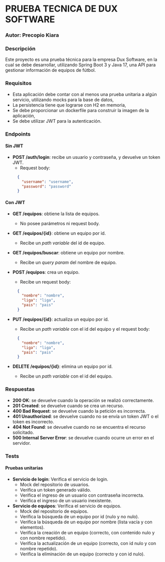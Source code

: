 # PRUEBA TECNICA DE DUX SOFTWARE

### Autor: Precopio Kiara

### Descripción
Este proyecto es una prueba técnica para la empresa Dux Software, en la cual se debe desarrollar, utilizando
Spring Boot 3 y Java 17, una API para gestionar información de equipos de fútbol.

### Requisitos
* Esta aplicación debe contar con al menos una prueba unitaria a algún servicio, utilizando mocks para la base de datos,
* La persistencia tiene que lograrse con H2 en memoria,
* Se debe proporcionar un dockerfile para construir la imagen de la aplicación,
* Se debe utilizar JWT para la autenticación.

### Endpoints
#### Sin JWT
* **POST /auth/login**: recibe un usuario y contraseña, y devuelve un token JWT.
  * Request body:
  ```json
    {
      "username": "username",
      "password": "password"
    }
    ```

#### Con JWT
* **GET /equipos**: obtiene la lista de equipos.
  * No posee parámetros ni request body.


* **GET /equipos/{id}**: obtiene un equipo por id.
  * Recibe un _path variable_ del id de equipo.


* **GET /equipos/buscar**: obtiene un equipo por nombre.
  * Recibe un _query param_ del nombre de equipo.


* **POST /equipos**: crea un equipo.
  * Recibe un request body:
  ```json
    {
      "nombre": "nombre",
      "liga": "liga",
      "pais": "pais"
    }
    ```
* **PUT /equipos/{id}**: actualiza un equipo por id.
  * Recibe un _path variable_ con el id del equipo y el request body:
  ```json
    {
      "nombre": "nombre",
      "liga": "liga",
      "pais": "pais"
    }
    ```
* **DELETE /equipos/{id}**: elimina un equipo por id.
  * Recibe un _path variable_ con el id del equipo.

### Respuestas

* **200 OK**: se devuelve cuando la operación se realizó correctamente.
* **201 Created**: se devuelve cuando se crea un recurso.
* **400 Bad Request**: se devuelve cuando la petición es incorrecta.
* **401 Unauthorized**: se devuelve cuando no se envía un token JWT o el token es incorrecto.
* **404 Not Found**: se devuelve cuando no se encuentra el recurso solicitado.
* **500 Internal Server Error**: se devuelve cuando ocurre un error en el servidor.

### Tests

#### Pruebas unitarias
* **Servicio de login**: Verifica el servicio de login.
  * Mock del repositorio de usuarios.
  * Verifica un token generado válido.
  * Verifica el ingreso de un usuario con contraseña incorrecta.
  * Verifica el ingreso de un usuario inexistente.
* **Servicio de equipos**: Verifica el servicio de equipos.
  * Mock del repositorio de equipos.
  * Verifica la búsqueda de un equipo por id (nulo y no nulo).
  * Verifica la búsqueda de un equipo por nombre (lista vacía y con elementos).
  * Verifica la creación de un equipo (correcto, con contenido nulo y con nombre repetido).
  * Verifica la actualización de un equipo (correcto, con id nulo y con nombre repetido).
  * Verifica la eliminación de un equipo (correcto y con id nulo).